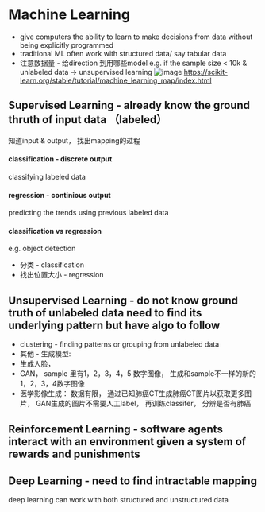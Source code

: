 # Machine Learning 
- give computers the ability to learn to make decisions from data without being explicitly programmed 
- traditional ML often work with structured data/ say tabular data 
- 注意数据量 - 给direction 到用哪些model e.g. if the sample size < 10k & unlabeled data -> unsupervised learning
![image](https://user-images.githubusercontent.com/90355504/138587642-451a06e2-99ec-4bba-8e5d-eb1002c331f1.png)
https://scikit-learn.org/stable/tutorial/machine_learning_map/index.html

## Supervised Learning - already know the ground thruth of input data （labeled）
知道input & output， 找出mapping的过程

#### classification - discrete output  
classifying labeled data
#### regression - continious output 
predicting the trends using previous labeled data 
#### classification vs regression 
e.g. object detection 
- 分类 -  classification
- 找出位置大小 - regression 

## Unsupervised Learning - do not know ground truth of unlabeled data need to find its underlying pattern but have algo to follow 
- clustering - finding patterns or grouping from unlabeled data
- 其他 - 生成模型:
- 生成人脸，
-  GAN， sample 里有1，2，3，4，5 数字图像， 生成和sample不一样的新的1，2，3，4数字图像
-  医学影像生成： 数据有限， 通过已知肺癌CT生成肺癌CT图片以获取更多图片， GAN生成的图片不需要人工label， 再训练classifer， 分辨是否有肺癌

## Reinforcement Learning - software agents interact with an environment given a system of rewards and punishments
## Deep Learning - need to find intractable mapping
deep learning can work with both structured and unstructured data 
